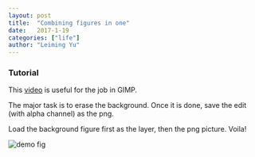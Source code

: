 ```yaml
---
layout: post
title:  "Combining figures in one"
date:   2017-1-19
categories: ["life"]
author: "Leiming Yu"
---
```


### Tutorial 
This [video](https://www.youtube.com/watch?v=Wg1yBHYtZQ8)
is useful for the job in GIMP.

The major task is to erase the background. Once it is done, save the edit (with alpha channel) as the png.

Load the background figure first as the layer, then the png picture. Voila!

![demo fig]({{site.baseurl}}/Figs/DSC_0699_new.JPG  "Death Valley")
